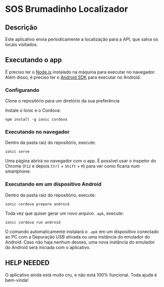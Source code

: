 # SOS Brumadinho Localizador

## Descrição
Este aplicativo envia periodicamente a localização para a API, que salva os locais visitados.

## Executando o app

É preciso ter o [Node.js](https://nodejs.org/en/) instalado na máquina para executar no navegador. Além disso, é preciso ter o [Android SDK](https://developer.android.com/studio/) para executar no Android.

### Configurando
Clone o repositório para um diretório da sua preferência

Instale o Ionic e o Cordova:

    npm install -g ionic cordova

### Executando no navegador

Dentro da pasta raiz do repositório, execute:

    ionic serve

Uma página abrirá no navegador com o app. É possível usar o inspetor do Chrome (`F12` e depois `Ctrl` + `Shift` + `M`) para ver como ficaria num smartphone.

### Executando em um dispositivo Android

Dentro da pasta raiz do repositório, execute:

    ionic cordova prepare android

Toda vez que quiser gerar um novo arquivo `.apk`, execute:

    ionic cordova run android

O comando automaticamente instalará o `.apk` em um dispositivo conectado ao PC com a Depuração USB ativada ou uma instância do emulador do Android. Caso não haja nenhum desses, uma nova instância do emulador do Android será iniciada com o aplicativo.

## HELP NEEDED

O aplicativo ainda está muito cru, e não está 100% funcional. Toda ajuda é bem-vinda!